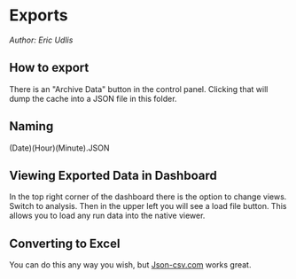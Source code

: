 # Exports

*Author: Eric Udlis*

## How to export

There is an "Archive Data" button in the control panel. Clicking that will dump the cache into a JSON file in this folder.

## Naming

(Date)(Hour)(Minute).JSON

## Viewing Exported Data in Dashboard

In the top right corner of the dashboard there is the option to change views. Switch to analysis. Then in the upper left you will see a load file button. This allows you to load any run data into the native viewer.

## Converting to Excel

You can do this any way you wish, but [Json-csv.com](json-csv.com) works great.
